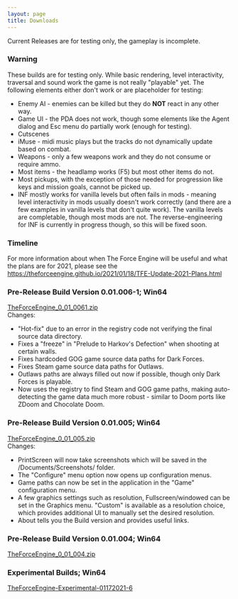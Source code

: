 ```yaml
---
layout: page
title: Downloads
---
```


Current Releases are for testing only, the gameplay is incomplete.

### Warning
These builds are for testing only. While basic rendering, level interactivity, traversal and sound work the game is not really "playable" yet. The following elements either don't work or are placeholder for testing:
* Enemy AI - enemies can be killed but they do __NOT__ react in any other way.
* Game UI - the PDA does not work, though some elements like the Agent dialog and Esc menu do partially work (enough for testing).
* Cutscenes
* iMuse - midi music plays but the tracks do not dynamically update based on combat.
* Weapons - only a few weapons work and they do not consume or require ammo.
* Most items - the headlamp works (F5) but most other items do not.
* Most pickups, with the exception of those needed for progression like keys and mission goals, cannot be picked up.
* INF mostly works for vanilla levels but often fails in mods - meaning level interactivity in mods usually doesn't work correctly (and there are a few examples in vanilla levels that don't quite work). The vanilla levels are completable, though most mods are not. The reverse-engineering for INF is currently in progress though, so this will be fixed soon.

### Timeline
For more information about when The Force Engine will be useful and what the plans are for 2021, please see the https://theforceengine.github.io/2021/01/18/TFE-Update-2021-Plans.html

### Pre-Release Build Version 0.01.006-1; Win64
[TheForceEngine_0_01_0061.zip](archive/TheForceEngine_0_01_0061.zip) <br>
Changes:
  * "Hot-fix" due to an error in the registry code not verifying the final source data directory.
  * Fixes a "freeze" in "Prelude to Harkov's Defection" when shooting at certain walls.
  * Fixes hardcoded GOG game source data paths for Dark Forces.
  * Fixes Steam game source data paths for Outlaws.
  * Outlaws paths are always filled out now if possible, though only Dark Forces is playable.
  * Now uses the registry to find Steam and GOG game paths, making auto-detecting the game data much more robust - similar to Doom ports like ZDoom and Chocolate Doom.

### Pre-Release Build Version 0.01.005; Win64
[TheForceEngine_0_01_005.zip](archive/TheForceEngine_0_01_005.zip) <br>
Changes:
  * PrintScreen will now take screenshots which will be saved in the /Documents/Screenshots/ folder.
  * The "Configure" menu option now opens up configuration menus.
  * Game paths can now be set in the application in the "Game" configuration menu.
  * A few graphics settings such as resolution, Fullscreen/windowed can be set in the Graphics menu. "Custom" is available as a resolution choice, which provides additional UI to manually set the desired resolution.
  * About tells you the Build version and provides useful links.

### Pre-Release Build Version 0.01.004; Win64
[TheForceEngine_0_01_004.zip](archive/TheForceEngine_0_01_004.zip)

### Experimental Builds; Win64
[TheForceEngine-Experimental-01172021-6](archive/TheForceEngine-Experimental-01172021-6.zip)
